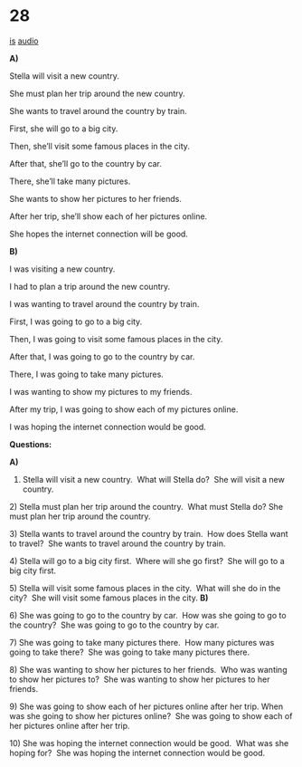# 28

[is](../is/story_28.md)
[audio](../audio/story_28.mp3)

**A)**

Stella will visit a new country.

She must plan her trip around the new country.

She wants to travel around the country by train.

First, she will go to a big city.

Then, she’ll visit some famous places in the city.

After that, she’ll go to the country by car.

There, she’ll take many pictures.

She wants to show her pictures to her friends.

After her trip, she’ll show each of her pictures online.

She hopes the internet connection will be good.

**B)**

I was visiting a new country.

I had to plan a trip around the new country.

I was wanting to travel around the country by train.

First, I was going to go to a big city.

Then, I was going to visit some famous places in the city.

After that, I was going to go to the country by car.

There, I was going to take many pictures.

I was wanting to show my pictures to my friends.

After my trip, I was going to show each of my pictures online.

I was hoping the internet connection would be good.

**Questions:**

**A)**
1) Stella will visit a new country.  What will Stella do?  She will
visit a new country.

2\) Stella must plan her trip around the country.  What must Stella do?
She must plan her trip around the country.

3\) Stella wants to travel around the country by train.  How does Stella
want to travel?  She wants to travel around the country by train.

4\) Stella will go to a big city first.  Where will she go first?  She
will go to a big city first.

5\) Stella will visit some famous places in the city.  What will she do
in the city?  She will visit some famous places in the city.
**B)**

6\) She was going to go to the country by car.  How was she going to go
to the country?  She was going to go to the country by car.

7\) She was going to take many pictures there.  How many pictures was
going to take there?  She was going to take many pictures there.

8\) She was wanting to show her pictures to her friends.  Who was
wanting to show her pictures to?  She was wanting to show her pictures
to her friends.

9\) She was going to show each of her pictures online after her trip.
When was she going to show her pictures online?  She was going to show
each of her pictures online after her trip.

10\) She was hoping the internet connection would be good.  What was she
hoping for?  She was hoping the internet connection would be good.
